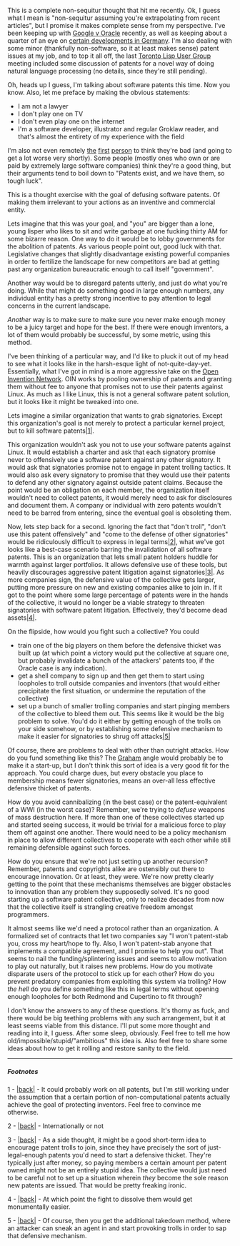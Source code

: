This is a complete non-sequitur thought that hit me recently. Ok, I guess what I mean is "non-sequitur assuming you're extrapolating from recent articles", but I promise it makes complete sense from my perspective. I've been keeping up with [Google v Oracle](http://www.groklaw.net/) recently, as well as keeping about a quarter of an eye on [certain developments in Germany](http://www.irishtimes.com/newspaper/finance/2012/0412/1224314636761.html). I'm also dealing with some minor (thankfully non-software, so it at least makes sense) patent issues at my job, and to top it all off, the last [Toronto Lisp User Group](http://www.lisptoronto.org/) meeting included some discussion of patents for a novel way of doing natural language processing (no details, since they're still pending).

Oh, heads up I guess, I'm talking about software patents this time. Now you know. Also, let me preface by making the obvious statements:


- I am not a lawyer
- I don't play one on TV
- I don't even play one on the internet
- I'm a software developer, illustrator and regular Groklaw reader, and that's almost the entirety of my experience with the field


I'm also not even remotely [the](http://progfree.org/Patents/knuth-to-pto.txt) [first](http://www.cl.cam.ac.uk/~mgk25/stallman-patents.html) [person](http://www.youtube.com/watch?v=oRqsdSARrgk) to think they're bad (and going to get a lot worse very shortly). Some people (mostly ones who own or are paid by extremely large software companies) think they're a good thing, but their arguments tend to boil down to "Patents exist, and we have them, so tough luck".

This is a thought exercise with the goal of defusing software patents. Of making them irrelevant to your actions as an inventive and commercial entity.

Lets imagine that this was your goal, and "you" are bigger than a lone, young lisper who likes to sit and write garbage at one fucking thirty AM for some bizarre reason. One way to do it would be to lobby governments for the abolition of patents. As various people point out, good luck with that. Legislative changes that slightly disadvantage existing powerful companies in order to fertilize the landscape for new competitors are bad at getting past any organization bureaucratic enough to call itself "government".

Another way would be to disregard patents utterly, and just do what you're doing. While that might do something good in large enough numbers, any individual entity has a pretty strong incentive to pay attention to legal concerns in the current landscape.

*Another* way is to make sure to make sure you never make enough money to be a juicy target and hope for the best. If there were enough inventors, a lot of them would probably be successful, by some metric, using this method.

I've been thinking of a particular way, and I'd like to pluck it out of my head to see what it looks like in the harsh-esque light of not-quite-day-yet. Essentially, what I've got in mind is a more aggressive take on the [Open Invention Network](http://www.openinventionnetwork.com/). OIN works by pooling ownership of patents and granting them without fee to anyone that promises not to use their patents against Linux. As much as I like Linux, this is not a general software patent solution, but it looks like it might be tweaked into one.

Lets imagine a similar organization that wants to grab signatories. Except this organization's goal is not merely to protect a particular kernel project, but to kill software patents<a name="note-Fri-Apr-13-012416EDT-2012"></a>[|1|](#foot-Fri-Apr-13-012416EDT-2012).

This organization wouldn't ask you not to use your software patents against Linux. It would establish a charter and ask that each signatory promise never to offensively use a software patent against any other signatory. It would ask that signatories promise not to engage in patent trolling tactics. It would also ask every signatory to promise that they would use their patents to defend any other signatory against outside patent claims. Because the point would be an obligation on each member, the organization itself wouldn't need to collect patents, it would merely need to ask for disclosures and document them. A company or individual with zero patents wouldn't need to be barred from entering, since the eventual goal is obsoleting them.

Now, lets step back for a second. Ignoring the fact that "don't troll", "don't use this patent offensively" and "come to the defense of other signatories" would be ridiculously difficult to express in legal terms<a name="note-Fri-Apr-13-012524EDT-2012"></a>[|2|](#foot-Fri-Apr-13-012524EDT-2012), what we've got looks like a best-case scenario barring the invalidation of all software patents. This is an organization that lets small patent holders huddle for warmth against larger portfolios. It allows defensive use of these tools, but heavily discourages aggressive patent litigation against signatories<a name="note-Fri-Apr-13-012548EDT-2012"></a>[|3|](#foot-Fri-Apr-13-012548EDT-2012). As more companies sign, the defensive value of the collective gets larger, putting more pressure on new and existing companies alike to join in. If it got to the point where some large percentage of patents were in the hands of the collective, it would no longer be a viable strategy to threaten signatories with software patent litigation. Effectively, they'd become dead assets<a name="note-Fri-Apr-13-012801EDT-2012"></a>[|4|](#foot-Fri-Apr-13-012801EDT-2012).

On the flipside, how would you fight such a collective? You could


- train one of the big players on them before the defensive thicket was built up (at which point a victory would put the collective at square one, but probably invalidate a bunch of the attackers' patents too, if the Oracle case is any indication). 
- get a shell company to sign up and then get them to start using loopholes to troll outside companies and inventors (that would either precipitate the first situation, or undermine the reputation of the collective)
- set up a bunch of smaller trolling companies and start pinging members of the collective to bleed them out. This seems like it would be the big problem to solve. You'd do it either by getting enough of the trolls on your side somehow, or by establishing some defensive mechanism to make it easier for signatories to shrug off attacks<a name="note-Fri-Apr-13-013130EDT-2012"></a>[|5|](#foot-Fri-Apr-13-013130EDT-2012)


Of course, there are problems to deal with other than outright attacks. How do you fund something like this? The [Graham](http://paulgraham.com/ambitious.html) angle would probably be to make it a start-up, but I don't think this sort of idea is a very good fit for the approach. You could charge dues, but every obstacle you place to membership means fewer signatories, means an over-all less effective defensive thicket of patents.

How do you avoid cannibalizing (in the best case) or the patent-equivalent of a WWI (in the worst case)? Remember, we're trying to *defuse* weapons of mass destruction here. If more than one of these collectives started up and started seeing success, it would be trivial for a malicious force to play them off against one another. There would need to be a policy mechanism in place to allow different collectives to cooperate with each other while still remaining defensible against such forces.

How do you ensure that we're not just setting up another recursion? Remember, patents and copyrights alike are ostensibly out there to encourage innovation. Or at least, they were. We're now pretty clearly getting to the point that these mechanisms themselves are bigger obstacles to innovation than any problem they supposedly solved. It's no good starting up a software patent collective, only to realize decades from now that the collective itself is strangling creative freedom amongst programmers.

It almost seems like we'd need a protocol rather than an organization. A formalized set of contracts that let two companies say "I won't patent-stab you, cross my heart/hope to fly. Also, I won't patent-stab anyone that implements a compatible agreement, and I promise to help you out". That seems to nail the funding/splintering issues and seems to allow motivation to play out naturally, but it raises new problems. How do you motivate disparate users of the protocol to stick up for each other? How do you prevent predatory companies from exploiting this system via trolling? How *the hell* do you define something like this in legal terms without opening enough loopholes for both Redmond and Cupertino to fit through?

I don't know the answers to any of these questions. It's thorny as fuck, and there would be big teething problems with any such arrangement, but it at least seems viable from this distance. I'll put some more thought and reading into it, I guess. After some sleep, obviously. Feel free to tell me how old/impossible/stupid/"ambitious" this idea is. Also feel free to share some ideas about how to get it rolling and restore sanity to the field.

* * *
##### Footnotes

1 - <a name="foot-Fri-Apr-13-012416EDT-2012"></a>[|back|](#note-Fri-Apr-13-012416EDT-2012) - It could probably work on all patents, but I'm still working under the assumption that a certain portion of non-computational patents actually achieve the goal of protecting inventors. Feel free to convince me otherwise.

2 - <a name="foot-Fri-Apr-13-012524EDT-2012"></a>[|back|](#note-Fri-Apr-13-012524EDT-2012) - Internationally or not

3 - <a name="foot-Fri-Apr-13-012548EDT-2012"></a>[|back|](#note-Fri-Apr-13-012548EDT-2012) - As a side thought, it might be a good short-term idea to encourage patent trolls to join, since they have precisely the sort of just-legal-enough patents you'd need to start a defensive thicket. They're typically just after money, so paying members a certain amount per patent owned might not be an entirely stupid idea. The collective would just need to be careful not to set up a situation wherein *they* become the sole reason new patents are issued. That would be pretty freaking ironic.

4 - <a name="foot-Fri-Apr-13-012801EDT-2012"></a>[|back|](#note-Fri-Apr-13-012801EDT-2012) - At which point the fight to dissolve them would get monumentally easier.

5 - <a name="foot-Fri-Apr-13-013130EDT-2012"></a>[|back|](#note-Fri-Apr-13-013130EDT-2012) - Of course, then you get the additional takedown method, where an attacker can sneak an agent in and start provoking trolls in order to sap that defensive mechanism.
